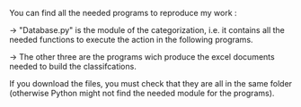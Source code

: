 You can find all the needed programs to reproduce my work :

-> "Database.py" is the module of the categorization, i.e. it contains all the needed functions to execute the action in the following programs. 

-> The other three are the programs wich produce the excel documents needed to build the classifcations.

If you download the files, you must check that they are all in the same folder (otherwise Python might not find the needed module for the programs).
